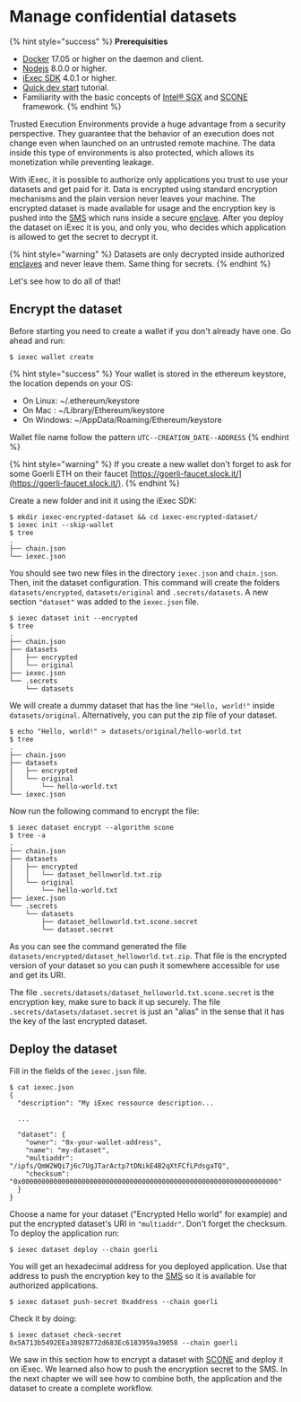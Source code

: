 # Manage confidential datasets

{% hint style="success" %}
**Prerequisities**

* [Docker](https://docs.docker.com/install/) 17.05 or higher on the daemon and client.
* [Nodejs](https://nodejs.org) 8.0.0 or higher.
* [iExec SDK](https://www.npmjs.com/package/iexec) 4.0.1 or higher.
* [Quick dev start](../quick-start-for-developers.md) tutorial.
* Familiarity with the basic concepts of [Intel® SGX](intel-sgx-technology.md#intel-r-software-guard-extension-intel-r-sgx) and [SCONE](scone-framework.md#scone-framework) framework.
{% endhint %}

Trusted Execution Environments provide a huge advantage from a security perspective. They guarantee that the behavior of an execution does not change even when launched on an untrusted remote machine. The data inside this type of environments is also protected, which allows its monetization while preventing leakage.

With iExec, it is possible to authorize only applications you trust to use your datasets and get paid for it. Data is encrypted using standard encryption mechanisms and the plain version never leaves your machine. The encrypted dataset is made available for usage and the encryption key is pushed into the [SMS](scone-framework.md#secret-management-service-sms) which runs inside a secure [enclave](intel-sgx-technology.md#enclave). After you deploy the dataset on iExec it is you, and only you, who decides which application is allowed to get the secret to decrypt it.

{% hint style="warning" %}
Datasets are only decrypted inside authorized [enclaves](intel-sgx-technology.md#enclave) and never leave them. Same thing for secrets.
{% endhint %}

Let's see how to do all of that!

## Encrypt the dataset

Before starting you need to create a wallet if you don't already have one. Go ahead and run:

```text
$ iexec wallet create
```

{% hint style="success" %}
Your wallet is stored in the ethereum keystore, the location depends on your OS:

* On Linux: ~/.ethereum/keystore
* On Mac : ~/Library/Ethereum/keystore
* On Windows: ~/AppData/Roaming/Ethereum/keystore

Wallet file name follow the pattern `UTC--CREATION_DATE--ADDRESS`
{% endhint %}

{% hint style="warning" %}
If you create a new wallet don't forget to ask for some Goerli ETH on their faucet [https://goerli-faucet.slock.it/](https://goerli-faucet.slock.it/).
{% endhint %}

Create a new folder and init it using the iExec SDK:

```text
$ mkdir iexec-encrypted-dataset && cd iexec-encrypted-dataset/
$ iexec init --skip-wallet
$ tree
.
├── chain.json
└── iexec.json
```

You should see two new files in the directory `iexec.json` and `chain.json`. Then, init the dataset configuration. This command will create the folders `datasets/encrypted`, `datasets/original` and `.secrets/datasets`. A new section `"dataset"` was added to the `iexec.json` file.

```text
$ iexec dataset init --encrypted
$ tree
.
├── chain.json
├── datasets
│   ├── encrypted
│   └── original
├── iexec.json
└── .secrets
    └── datasets
```

We will create a dummy dataset that has the line `"Hello, world!"` inside `datasets/original`. Alternatively, you can put the zip file of your dataset.

```text
$ echo "Hello, world!" > datasets/original/hello-world.txt
$ tree
.
├── chain.json
├── datasets
│   ├── encrypted
│   └── original
│       └── hello-world.txt
└── iexec.json
```

Now run the following command to encrypt the file:

```text
$ iexec dataset encrypt --algorithm scone
$ tree -a
.
├── chain.json
├── datasets
│   ├── encrypted
│   │   └── dataset_helloworld.txt.zip
│   └── original
│       └── hello-world.txt
├── iexec.json
└── .secrets
    └── datasets
        ├── dataset_helloworld.txt.scone.secret
        └── dataset.secret
```

As you can see the command generated the file `datasets/encrypted/dataset_helloworld.txt.zip`. That file is the encrypted version of your dataset so you can push it somewhere accessible for use and get its URI.

The file `.secrets/datasets/dataset_helloworld.txt.scone.secret` is the encryption key, make sure to back it up securely. The file `.secrets/datasets/dataset.secret` is just an "alias" in the sense that it has the key of the last encrypted dataset.

## Deploy the dataset

Fill in the fields of the `iexec.json` file.

```text
$ cat iexec.json
{
  "description": "My iExec ressource description...
  
  ...
  
  "dataset": {
    "owner": "0x-your-wallet-address",
    "name": "my-dataset",
    "multiaddr": "/ipfs/QmW2WQi7j6c7UgJTarActp7tDNikE4B2qXtFCfLPdsgaTQ",
    "checksum": "0x0000000000000000000000000000000000000000000000000000000000000000"
  }
}
```

Choose a name for your dataset \("Encrypted Hello world" for example\) and put the encrypted dataset's URI in `"multiaddr"`. Don't forget the checksum. To deploy the application run:

```text
$ iexec dataset deploy --chain goerli
```

You will get an hexadecimal address for you deployed application. Use that address to push the encryption key to the [SMS](scone-framework.md#secret-management-service-sms) so it is available for authorized applications.

```text
$ iexec dataset push-secret 0xaddress --chain goerli
```

Check it by doing:

```text
$ iexec dataset check-secret 0x5A713b5492EEa38928772d683Ec6183959a39058 --chain goerli
```

We saw in this section how to encrypt a dataset with [SCONE](scone-framework.md#scone-framework) and deploy it on iExec. We learned also how to push the encryption secret to the SMS. In the next chapter we will see how to combine both, the application and the dataset to create a complete workflow.





























